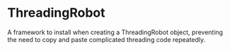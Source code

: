 # ThreadingRobot
A framework to install when creating a ThreadingRobot object, preventing the need to copy and paste complicated threading code repeatedly.
